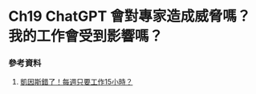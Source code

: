 # Ch19 ChatGPT 會對專家造成威脅嗎？我的工作會受到影響嗎？

### 參考資料
1.	[凱因斯錯了！每週只要工作15小時？](https://www.gvm.com.tw/article/54200)